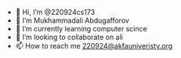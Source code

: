 - 👋 Hi, I’m @220924cs173
- 👀 I’m Mukhammadali Abdugafforov
- 🌱 I’m currently learning computer scince
- 💞️ I’m looking to collaborate on ali
- 📫 How to reach me 220924@akfauniveristy.org

<!---
220924cs173/220924cs173 is a ✨ special ✨ repository because its `README.md` (this file) appears on your GitHub profile.
You can click the Preview link to take a look at your changes.
--->

